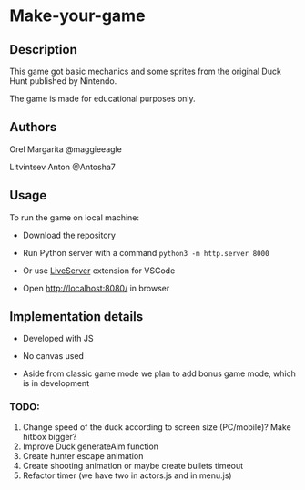 # Make-your-game

  

## Description

  

This game got basic mechanics and some sprites from the original Duck Hunt published by Nintendo.

The game is made for educational purposes only.

  

## Authors

  

Orel Margarita @maggieeagle

Litvintsev Anton @Antosha7

  

## Usage
  
To run the game on local machine:

- Download the repository

- Run Python server with a command `python3 -m http.server 8000`

- Or use [LiveServer](https://marketplace.visualstudio.com/items?itemName=ritwickdey.LiveServer) extension for VSCode

- Open [http://localhost:8080/](http://localhost:8000/) in browser

  

## Implementation details

- Developed with JS

- No canvas used

- Aside from classic game mode we plan to add bonus game mode, which is in development

### TODO: 
1. Change speed of the duck according to screen size (PC/mobile)? Make hitbox bigger?
2. Improve Duck generateAim function
5. Create hunter escape animation
6. Create shooting animation or maybe create bullets timeout
7. Refactor timer (we have two in actors.js and in menu.js)
